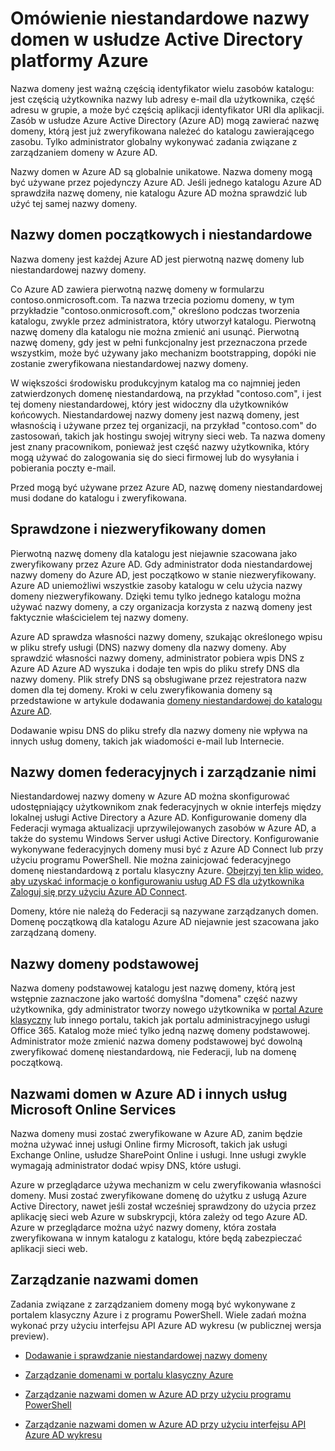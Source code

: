 <properties
    pageTitle="Omówienie niestandardowe nazwy domen w usłudze Active Directory platformy Azure | Microsoft Azure"
    description="W tym miejscu wyjaśniono koncepcyjny podstawę przy użyciu nazw domen niestandardowych w usłudze Azure Active directory, w tym Federacja logowania jednokrotnego"
    services="active-directory"
    documentationCenter=""
    authors="jeffsta"
    manager="femila"
    editor=""/>

<tags
    ms.service="active-directory"
    ms.workload="identity"
    ms.tgt_pltfrm="na"
    ms.devlang="na"
    ms.topic="article"
    ms.date="10/04/2016"
    ms.author="curtand;jeffsta"/>

# <a name="conceptual-overview-of-custom-domain-names-in-azure-active-directory"></a>Omówienie niestandardowe nazwy domen w usłudze Active Directory platformy Azure

Nazwa domeny jest ważną częścią identyfikator wielu zasobów katalogu: jest częścią użytkownika nazwy lub adresy e-mail dla użytkownika, część adresu w grupie, a może być częścią aplikacji identyfikator URI dla aplikacji. Zasób w usłudze Azure Active Directory (Azure AD) mogą zawierać nazwę domeny, którą jest już zweryfikowana należeć do katalogu zawierającego zasobu. Tylko administrator globalny wykonywać zadania związane z zarządzaniem domeny w Azure AD.

Nazwy domen w Azure AD są globalnie unikatowe. Nazwa domeny mogą być używane przez pojedynczy Azure AD. Jeśli jednego katalogu Azure AD sprawdziła nazwę domeny, nie katalogu Azure AD można sprawdzić lub użyć tej samej nazwy domeny.

## <a name="initial-and-custom-domain-names"></a>Nazwy domen początkowych i niestandardowe

Nazwa domeny jest każdej Azure AD jest pierwotną nazwę domeny lub niestandardowej nazwy domeny.

Co Azure AD zawiera pierwotną nazwę domeny w formularzu contoso.onmicrosoft.com. Ta nazwa trzecia poziomu domeny, w tym przykładzie "contoso.onmicrosoft.com," określono podczas tworzenia katalogu, zwykle przez administratora, który utworzył katalogu. Pierwotną nazwę domeny dla katalogu nie można zmienić ani usunąć. Pierwotną nazwę domeny, gdy jest w pełni funkcjonalny jest przeznaczona przede wszystkim, może być używany jako mechanizm bootstrapping, dopóki nie zostanie zweryfikowana niestandardowej nazwy domeny.

W większości środowisku produkcyjnym katalog ma co najmniej jeden zatwierdzonych domenę niestandardową, na przykład "contoso.com", i jest tej domeny niestandardowej, który jest widoczny dla użytkowników końcowych. Niestandardowej nazwy domeny jest nazwą domeny, jest własnością i używane przez tej organizacji, na przykład "contoso.com" do zastosowań, takich jak hostingu swojej witryny sieci web. Ta nazwa domeny jest znany pracownikom, ponieważ jest część nazwy użytkownika, który mogą używać do zalogowania się do sieci firmowej lub do wysyłania i pobierania poczty e-mail.

Przed mogą być używane przez Azure AD, nazwę domeny niestandardowej musi dodane do katalogu i zweryfikowana.

## <a name="verified-and-unverified-domain-names"></a>Sprawdzone i niezweryfikowany domen

Pierwotną nazwę domeny dla katalogu jest niejawnie szacowana jako zweryfikowany przez Azure AD. Gdy administrator doda niestandardowej nazwy domeny do Azure AD, jest początkowo w stanie niezweryfikowany. Azure AD uniemożliwi wszystkie zasoby katalogu w celu użycia nazwy domeny niezweryfikowany. Dzięki temu tylko jednego katalogu można używać nazwy domeny, a czy organizacja korzysta z nazwą domeny jest faktycznie właścicielem tej nazwy domeny.

Azure AD sprawdza własności nazwy domeny, szukając określonego wpisu w pliku strefy usługi (DNS) nazwy domeny dla nazwy domeny. Aby sprawdzić własności nazwy domeny, administrator pobiera wpis DNS z Azure AD Azure AD wyszuka i dodaje ten wpis do pliku strefy DNS dla nazwy domeny. Plik strefy DNS są obsługiwane przez rejestratora nazw domen dla tej domeny. Kroki w celu zweryfikowania domeny są przedstawione w artykule dodawania [domeny niestandardowej do katalogu Azure AD](active-directory-add-domain.md).

Dodawanie wpisu DNS do pliku strefy dla nazwy domeny nie wpływa na innych usług domeny, takich jak wiadomości e-mail lub Internecie.

## <a name="federated-and-managed-domain-names"></a>Nazwy domen federacyjnych i zarządzanie nimi

Niestandardowej nazwy domeny w Azure AD można skonfigurować udostępniający użytkownikom znak federacyjnych w oknie interfejs między lokalnej usługi Active Directory a Azure AD. Konfigurowanie domeny dla Federacji wymaga aktualizacji uprzywilejowanych zasobów w Azure AD, a także do systemu Windows Server usługi Active Directory. Konfigurowanie wykonywane federacyjnych domeny musi być z Azure AD Connect lub przy użyciu programu PowerShell. Nie można zainicjować federacyjnego domenę niestandardową z portalu klasyczny Azure. [Obejrzyj ten klip wideo, aby uzyskać informacje o konfigurowaniu usług AD FS dla użytkownika Zaloguj się przy użyciu Azure AD Connect](http://channel9.msdn.com/Series/Azure-Active-Directory-Videos-Demos/Configuring-AD-FS-for-user-sign-in-with-Azure-AD-Connect).

Domeny, które nie należą do Federacji są nazywane zarządzanych domen. Domenę początkową dla katalogu Azure AD niejawnie jest szacowana jako zarządzaną domeny.

## <a name="primary-domain-names"></a>Nazwy domeny podstawowej

Nazwa domeny podstawowej katalogu jest nazwę domeny, którą jest wstępnie zaznaczone jako wartość domyślna "domena" część nazwy użytkownika, gdy administrator tworzy nowego użytkownika w [portal Azure klasyczny](https://manage.windowsazure.com/) lub innego portalu, takich jak portalu administracyjnego usługi Office 365. Katalog może mieć tylko jedną nazwę domeny podstawowej. Administrator może zmienić nazwa domeny podstawowej być dowolną zweryfikować domenę niestandardową, nie Federacji, lub na domenę początkową.

## <a name="domain-names-in-azure-ad-and-other-microsoft-online-services"></a>Nazwami domen w Azure AD i innych usług Microsoft Online Services

Nazwa domeny musi zostać zweryfikowane w Azure AD, zanim będzie można używać innej usługi Online firmy Microsoft, takich jak usługi Exchange Online, usłudze SharePoint Online i usługi. Inne usługi zwykle wymagają administrator dodać wpisy DNS, które usługi.

Azure w przeglądarce używa mechanizm w celu zweryfikowania własności domeny. Musi zostać zweryfikowane domenę do użytku z usługą Azure Active Directory, nawet jeśli został wcześniej sprawdzony do użycia przez aplikację sieci web Azure w subskrypcji, która zależy od tego Azure AD. Azure w przeglądarce można użyć nazwy domeny, która została zweryfikowana w innym katalogu z katalogu, które będą zabezpieczać aplikacji sieci web.

## <a name="managing-domain-names"></a>Zarządzanie nazwami domen

Zadania związane z zarządzaniem domeny mogą być wykonywane z portalem klasyczny Azure i z programu PowerShell. Wiele zadań można wykonać przy użyciu interfejsu API Azure AD wykresu (w publicznej wersja preview).

-   [Dodawanie i sprawdzanie niestandardowej nazwy domeny](active-directory-add-domain.md)

-   [Zarządzanie domenami w portalu klasyczny Azure](active-directory-add-manage-domain-names.md)

-   [Zarządzanie nazwami domen w Azure AD przy użyciu programu PowerShell](https://msdn.microsoft.com/library/azure/e1ef403f-3347-4409-8f46-d72dafa116e0#BKMK_ManageDomains)

-   [Zarządzanie nazwami domen w Azure AD przy użyciu interfejsu API Azure AD wykresu](https://msdn.microsoft.com/Library/Azure/Ad/Graph/api/domains-operations)
